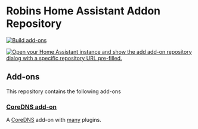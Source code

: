# Robins Home Assistant Addon Repository

[![Build add-ons](https://github.com/MrRoundRobin/ha-addons/actions/workflows/build.yml/badge.svg)](https://github.com/MrRoundRobin/ha-addons/actions/workflows/build.yml)

[![Open your Home Assistant instance and show the add add-on repository dialog with a specific repository URL pre-filled.](https://my.home-assistant.io/badges/supervisor_add_addon_repository.svg)](https://my.home-assistant.io/redirect/supervisor_add_addon_repository/?repository_url=https%3A%2F%2Fgithub.com%2FMrRoundRobin%2Fha-addons)

## Add-ons

This repository contains the following add-ons

### [CoreDNS add-on](./coredns)

A [CoreDNS](https://coredns.io/) add-on with [many](./coredns/src/plugin.cfg) plugins.

